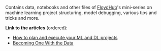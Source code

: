 Contains data, notebooks and other files of [FloydHub](https://www.floydhub.com)'s mini-series on machine learning project structuring, model debugging, various tips and tricks and more. 

**Link to the articles** (ordered):
- [How to plan and execute your ML and DL projects](https://blog.floydhub.com/structuring-and-planning-your-machine-learning-project/)
- [Becoming One With the Data](https://blog.floydhub.com/becoming-one-with-the-data/)
